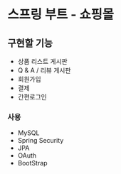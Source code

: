 # 스프링 부트 - 쇼핑몰

## 구현할 기능

* 상품 리스트 게시판
* Q & A / 리뷰 게시판
* 회원가입
* 결제
* 간편로그인

### 사용

* MySQL
* Spring Security
* JPA
* OAuth
* BootStrap
